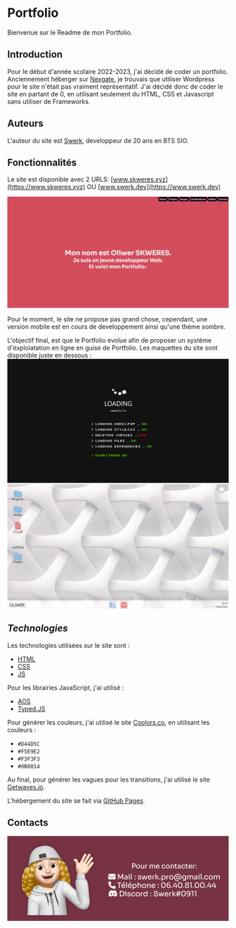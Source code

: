 # Portfolio 

Bienvenue sur le Readme de mon Portfolio.

## Introduction

Pour le début d'année scolaire 2022-2023, j'ai décidé de coder un portfolio. Anciennement héberger sur [Nexgate](https://www.nexgate.ch), je trouvais que utiliser Wordpress pour le site n'était pas vraiment représentatif.
J'ai décidé donc de coder le site en partant de 0, en utilisant seulement du HTML, CSS et Javascript sans utiliser de Frameworks.

## Auteurs
L'auteur du site est [Swerk](https://github.com/SwerkF), developpeur de 20 ans en BTS SIO.

## Fonctionnalités

Le site est disponible avec 2 URLS: [www.skweres.xyz](https://www.skweres.xyz) OU [www.swerk.dev](https://www.swerk.dev)

![picture](imgs/website.png)

Pour le moment, le site ne propose pas grand chose, cependant, une version mobile est en cours de developpement ainsi qu'une thème sombre.

L'objectif final, est que le Portfolio évolue afin de proposer un système d'éxploiatation en ligne en guise de Portfolio.
Les maquettes du site sont disponible juste en dessous : 
![picture](imgs/loading.png)
![picture](imgs/index.png)

## _Technologies_
Les technologies utilisées sur le site sont : 
- [HTML](https://developer.mozilla.org/fr/docs/Web/HTML)
- [CSS](https://developer.mozilla.org/fr/docs/Web/CSS)
- [JS](https://developer.mozilla.org/fr/docs/Web/JavaScript)

Pour les librairies JavaScript, j'ai utilisé : 
- [AOS](https://github.com/michalsnik/aos)
- [Typed.JS](https://github.com/mattboldt/typed.js)

Pour générer les couleurs, j'ai utilisé le site [Coolors.co](https://coolors.co), en utilisant les couleurs :
- `#D44D5C`
- `#F5E9E2`
- `#F3F3F3`
- `#0B0014`

Au final, pour générer les vagues pour les transitions, j'ai utilisé le site [Getwaves.io](https://getwaves.io).

L'hébergement du site se fait via [GitHub Pages](https://pages.github.com/).


## Contacts 

![picture](imgs/contact.png)
